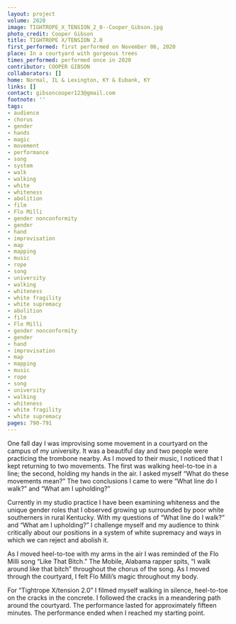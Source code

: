 ```yaml
---
layout: project
volume: 2020
image: TIGHTROPE_X_TENSION_2_0--Cooper_Gibson.jpg
photo_credit: Cooper Gibson
title: TIGHTROPE X/TENSION 2.0
first_performed: first performed on November 06, 2020
place: In a courtyard with gorgeous trees
times_performed: performed once in 2020
contributor: COOPER GIBSON
collaborators: []
home: Normal, IL & Lexington, KY & Eubank, KY
links: []
contact: gibsoncooper123@gmail.com
footnote: ''
tags:
- audience
- chorus
- gender
- hands
- magic
- movement
- performance
- song
- system
- walk
- walking
- white
- whiteness
- abolition
- film
- Flo Milli
- gender nonconformity
- gender
- hand
- improvisation
- map
- mapping
- music
- rope
- song
- university
- walking
- whiteness
- white fragility
- white supremacy
- abolition
- film
- Flo Milli
- gender nonconformity
- gender
- hand
- improvisation
- map
- mapping
- music
- rope
- song
- university
- walking
- whiteness
- white fragility
- white supremacy
pages: 790-791
---
```


One fall day I was improvising some movement in a courtyard on the campus of my university. It was a beautiful day and two people were practicing the trombone nearby. As I moved to their music, I noticed that I kept returning to two movements. The first was walking heel-to-toe in a line; the second, holding my hands in the air. I asked myself “What do these movements mean?” The two conclusions I came to were “What line do I walk?” and “What am I upholding?”

Currently in my studio practice I have been examining whiteness and the unique gender roles that I observed growing up surrounded by poor white southerners in rural Kentucky. With my questions of “What line do I walk?” and “What am I upholding?” I challenge myself and my audience to think critically about our positions in a system of white supremacy and ways in which we can reject and abolish it.

As I moved heel-to-toe with my arms in the air I was reminded of the Flo Milli song “Like That Bitch.” The Mobile, Alabama rapper spits, “I walk around like that bitch” throughout the chorus of the song. As I moved through the courtyard, I felt Flo Milli’s magic throughout my body. 

For “Tightrope X/tension 2.0” I filmed myself walking in silence, heel-to-toe on the cracks in the concrete. I followed the cracks in a meandering path around the courtyard. The performance lasted for approximately fifteen minutes. The performance ended when I reached my starting point.